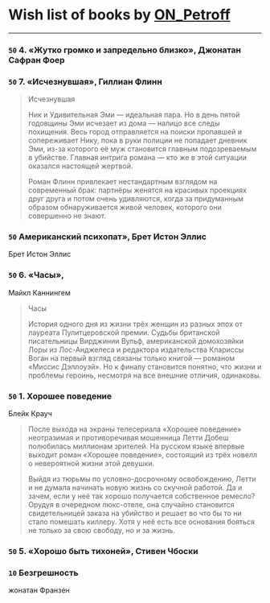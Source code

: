 # Wish list of books by [ON_Petroff](https://www.facebook.com/app_scoped_user_id/1079841742132777/)
---

### `50` 4. «Жутко громко и запредельно близко», Джонатан Сафран Фоер

### `50` 7. «Исчезнувшая», Гиллиан Флинн
> Исчезнувшая
> 
> Ник и Удивительная Эми — идеальная пара. Но в день пятой годовщины Эми исчезает из дома — налицо все следы похищения. Весь город отправляется на поиски пропавшей и сопереживает Нику, пока в руки полиции не попадает дневник Эми, из-за которого её муж становится главным подозреваемым в убийстве. Главная интрига романа — кто же в этой ситуации оказался настоящей жертвой.
> 
> Роман Флинн привлекает нестандартным взглядом на современный брак: партнёры женятся на красивых проекциях друг друга и потом очень удивляются, когда за придуманным образом обнаруживается живой человек, которого они совершенно не знают.

### `50` Американский психопат», Брет Истон Эллис
Брет Истон Эллис

### `50` 6. «Часы»,
Майкл Каннингем
> Часы
> 
> История одного дня из жизни трёх женщин из разных эпох от лауреата Пулитцеровской премии. Судьбы британской писательницы Вирджинии Вульф, американской домохозяйки Лоры из Лос-Анджелеса и редактора издательства Клариссы Воган на первый взгляд связаны только книгой — романом «Миссис Дэллоуэй». Но к финалу становится понятно, что жизни и проблемы героинь, несмотря на все внешние отличия, одинаковы.

### `50` 1.  Хорошее поведение
Блейк Крауч
> После выхода на экраны телесериала «Хорошее поведение» неотразимая и противоречивая мошенница Летти Добеш полюбилась миллионам зрителей. На русском языке впервые выходит роман «Хорошее поведение», состоящий из трёх новелл о невероятной жизни этой девушки.
> 
> Выйдя из тюрьмы по условно-досрочному освобождению, Летти и не думала начинать новую жизнь со скучной работой. Да и зачем, если у неё так хорошо получается собственное ремесло? Орудуя в очередном люкс-отеле, она случайно становится свидетельницей заказа на убийство и решает во что бы то ни стало помешать киллеру. Хотя у неё есть все основания бояться не только за свою свободу, но и за жизнь.

### `50` 5. «Хорошо быть тихоней», Стивен Чбоски

### `10` Безгрешность
жонатан Франзен

